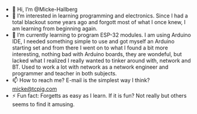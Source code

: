 - 👋 Hi, I’m @Micke-Hallberg
- 👀 I’m interested in learning programming and electronics. Since I had a total blackout some years ago and forgott most of what I once knew, I am learning from beginning again.
- 🌱 I’m currently learning to program ESP-32 modules. I am using Arduino IDE, I needed something simple to use and got myself an Arduino starting set and from there I went on to
  what I found a bit more interesting, nothing bad with Arduino boards, they are wondeful, but lacked what I realized I really wanted to tinker around with, network and BT. Used to work a lot with network as a
network engineer and programmer and teacher in both subjects. 
- 📫 How to reach me? E-mail is the simplest way I think? micke@tcpig.com
- ⚡ Fun fact: Forgetts as easy as I learn. If it is fun? Not really but others seems to find it amusing. 

<!---
Micke-Hallberg/Micke-Hallberg is a ✨ special ✨ repository because its `README.md` (this file) appears on your GitHub profile.
You can click the Preview link to take a look at your changes.
--->

